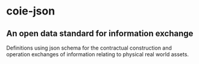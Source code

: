 # coie-json

## An open data standard for information exchange

Definitions using json schema for the contractual construction and 
operation exchanges of information relating to physical real world assets.
